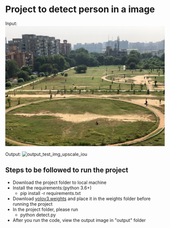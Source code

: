 # Project to detect person in a image

Input: ![TopDownHumanDetection_4032x3024](test_img/TopDownHumanDetection_4032x3024.jpg)

Output: ![output_test_img_upscale_iou](output/output_test_img_upscale_iou.jpg)

## Steps to be followed to run the project

- Download the project folder to local machine
- Install the requirements:(python 3.6+)
  - pip install -r requirements.txt
- Download [yolov3.weights](https://pjreddie.com/media/files/yolov3.weights) and place it in the weights folder before running the project
- In the project folder, please run
  - python detect.py
- After you run the code, view the output image in "output" folder
